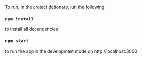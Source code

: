 To run, in the project dctionary, run the following:

### `npm install`
to install all dependencies

### `npm start`
to run the app in the development mode
on http://localhost:3000